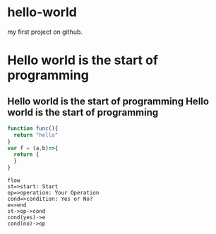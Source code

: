# hello-world
my first project on github.
# Hello world is the start of programming

## Hello world is the start of programming Hello world is the start of programming
```javascript
function func(){
  return "hello"
}
var f = (a,b)=>{
  return {
  }
}
```

```flow
flow
st=>start: Start
op=>operation: Your Operation
cond=>condition: Yes or No?
e=>end
st->op->cond
cond(yes)->e
cond(no)->op
```
